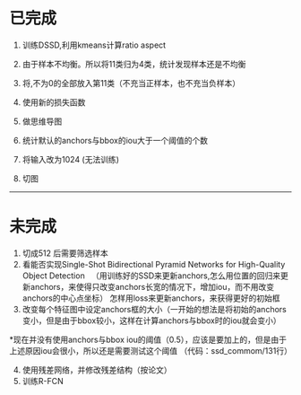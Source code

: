 # 已完成
1. 训练DSSD,利用kmeans计算ratio aspect  
2. 由于样本不均衡。所以将11类归为4类，统计发现样本还是不均衡  
3. 将<truncation>,<occlusion>不为0的全部放入第11类（不充当正样本，也不充当负样本）
4. 使用新的损失函数  
5. 做思维导图  
6. 统计默认的anchors与bbox的iou大于一个阈值的个数
 
7. 将输入改为1024 (无法训练)
8. 切图  


---
# 未完成  
1. 切成512 后需要筛选样本
6. 看能否实现Single-Shot Bidirectional Pyramid Networks for High-Quality Object Detection  
（用训练好的SSD来更新anchors,怎么用位置的回归来更新anchors，来使得只改变anchors长宽的情况下，增加iou，而不用改变anchors的中心点坐标）
 怎样用loss来更新anchors，来获得更好的初始框
1. 改变每个特征图中设定anchors框的大小（一开始的想法是将初始的anchors变小，但是由于bbox较小，这样在计算anchors与bbox时的iou就会变小）  

*现在并没有使用anchors与bbox iou的阈值（0.5），应该是要加上的，但是由于上述原因iou会很小，所以还是需要测试这个阈值 （代码：ssd_commom/131行）  



4. 使用残差网络，并修改残差结构（按论文）
5. 训练R-FCN  


